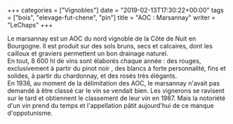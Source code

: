 +++
categories = ["Vignobles"]
date = "2019-02-13T17:30:22+00:00"
tags = ["bois", "elevage-fut-chene", "pin"] 
title = "AOC : Marsannay"
writer = "LeChaps"
+++

Le marsannay est un AOC du nord vignoble de la Côte de Nuit en Bourgogne. Il est produit sur des sols bruns, secs et calcaires, dont les cailloux et graviers permettent un bon drainage naturel.  
En tout, 8 600 hl de vins sont élaborés chaque année : des rouges, exclusivement à partir du pinot noir , des blancs à forte personnalité, fins et solides, à partir du chardonnay, et des rosés très élégants.  
En 1936, au moment de la délimitation des AOC, le marsannay n'avait pas demandé à être classé car le vin se vendait bien. Les vignerons se ravisent sur le tard et obtiennent le classement de leur vin en 1987. Mais la notoriété d'un vin prend du temps et l'appellation pâtit aujourd'hui de ce manque d'oppotunisme.
